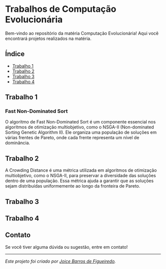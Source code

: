 # Trabalhos de Computação Evolucionária

Bem-vindo ao repositório da matéria Computação Evolucionária! Aqui você encontrará projetos realizados na matéria.

## Índice
- [Trabalho 1](#Trabalho-1)
- [Trabalho 2](#Trabalho-2)
- [Trabalho 3](#Trabalho-3)
- [Trabalho 4](#Trabalho-4)

## Trabalho 1

### Fast Non-Dominated Sort
O algoritmo de Fast Non-Dominated Sort é um componente essencial nos algoritmos de otimização multiobjetivo, como o NSGA-II (Non-dominated Sorting Genetic Algorithm II). Ele organiza uma população de soluções em várias frentes de Pareto, onde cada frente representa um nível de dominância.


## Trabalho 2
A Crowding Distance é uma métrica utilizada em algoritmos de otimização multiobjetivo, como o NSGA-II, para preservar a diversidade das soluções dentro de uma população. Essa métrica ajuda a garantir que as soluções sejam distribuídas uniformemente ao longo da fronteira de Pareto.

## Trabalho 3

## Trabalho 4

## Contato

Se você tiver alguma dúvida ou sugestão, entre em contato!

---

*Este projeto foi criado por [Joice Barros de Figueiredo](https://github.com/JoyFigueiredo).*

